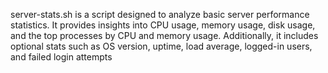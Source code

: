 server-stats.sh is a script designed to analyze basic server performance statistics. It provides insights into CPU usage, memory usage, disk usage, and the top processes by CPU and memory usage. Additionally, it includes optional stats such as OS version, uptime, load average, logged-in users, and failed login attempts
